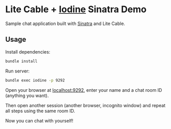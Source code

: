 # Lite Cable + [Iodine](https://github.com/boazsegev/iodine) Sinatra Demo

Sample chat application built with [Sinatra](http://www.sinatrarb.com) and Lite Cable.

## Usage

Install dependencies:

```sh
bundle install
```

Run server:

```sh
bundle exec iodine -p 9292
```

Open your browser at [localhost:9292](http://localhost:9292), enter your name and a chat room ID (anything you want).

Then open another session (another browser, incognito window) and repeat all steps using the same room ID.

Now you can chat with yourself!
